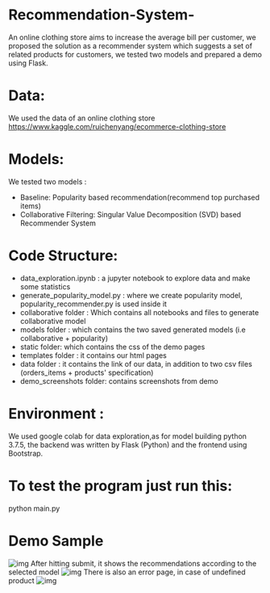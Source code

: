 # Recommendation-System-
An online clothing store aims to increase the average bill per customer, we proposed the solution as a recommender system which suggests a set of related products for customers, we tested two models and prepared a demo using Flask. 

# Data:
We used the data of an online clothing store 
https://www.kaggle.com/ruichenyang/ecommerce-clothing-store

# Models:
We tested two models :
* Baseline: Popularity based recommendation(recommend top purchased items)
* Collaborative Filtering: Singular Value Decomposition (SVD) based Recommender System


# Code Structure:
- data_exploration.ipynb : a jupyter notebook to explore data and make some statistics 
- generate_popularity_model.py : where we create popularity model, popularity_recommender.py is used inside it 
- collaborative folder : Which contains all notebooks and files to generate collaborative model 
- models folder : which contains the two saved generated models (i.e collaborative + popularity)
- static folder: which contains the css of the demo pages 
- templates folder : it contains our html pages 
- data folder : it contains the link of our data, in addition to two csv files (orders_items + products' specification) 
- demo_screenshots folder: contains screenshots from demo 


# Environment : 
We used google colab for data exploration,as for model building python 3.7.5, the backend was written by Flask (Python) and the frontend using Bootstrap.

# To test the program just run this:
python main.py

# Demo Sample 
![img](https://github.com/Sarah-HA25/Recommendation-System-/blob/main/demo_screenshots/demo1.PNG)
After hitting submit, it shows the recommendations according to the selected model 
![img](https://github.com/Sarah-HA25/Recommendation-System-/blob/main/demo_screenshots/result1.PNG)
There is also an error page, in case of undefined product 
![img](https://github.com/Sarah-HA25/Recommendation-System-/blob/main/demo_screenshots/result3.PNG)

